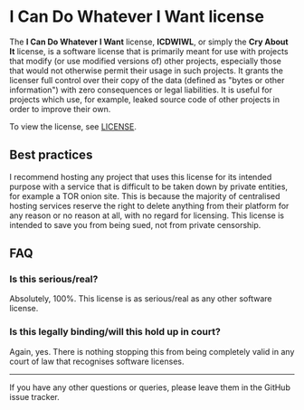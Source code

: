 # I Can Do Whatever I Want license

The **I Can Do Whatever I Want** license, **ICDWIWL**, or simply the **Cry About It** license, is a software license that is primarily meant for use with projects that modify (or use modified versions of) other projects, especially those that would not otherwise permit their usage in such projects. It grants the licenser full control over their copy of the data (defined as "bytes or other information") with zero consequences or legal liabilities. It is useful for projects which use, for example, leaked source code of other projects in order to improve their own.

To view the license, see [LICENSE](./LICENSE).

## Best practices

I recommend hosting any project that uses this license for its intended purpose with a service that is difficult to be taken down by private entities, for example a TOR onion site. This is because the majority of centralised hosting services reserve the right to delete anything from their platform for any reason or no reason at all, with no regard for licensing. This license is intended to save you from being sued, not from private censorship.

## FAQ

### Is this serious/real?

Absolutely, 100%. This license is as serious/real as any other software license.

### Is this legally binding/will this hold up in court?

Again, yes. There is nothing stopping this from being completely valid in any court of law that recognises software licenses.

---

If you have any other questions or queries, please leave them in the GitHub issue tracker.

